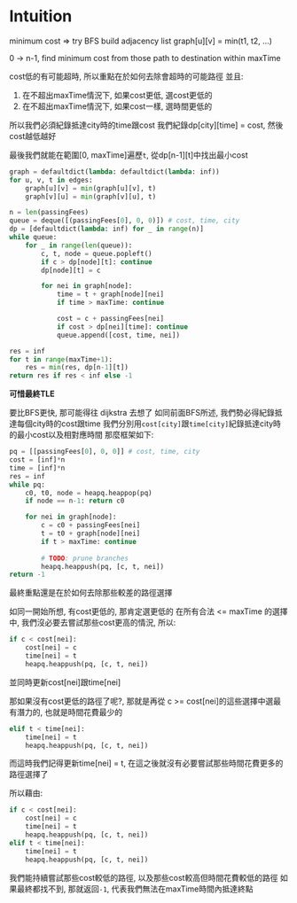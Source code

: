 # Intuition

minimum cost => try BFS
build adjacency list graph[u][v] = min(t1, t2, ...)

0 -> n-1, find minimum cost from those path to destination within maxTime

cost低的有可能超時, 所以重點在於如何去除會超時的可能路徑
並且:
1. 在不超出maxTime情況下, 如果cost更低, 選cost更低的
2. 在不超出maxTime情況下, 如果cost一樣, 選時間更低的

所以我們必須紀錄抵達city時的time跟cost
我們紀錄dp[city][time] = cost, 然後cost越低越好

最後我們就能在範圍[0, maxTime]遍歷`t`, 從dp[n-1][t]中找出最小cost

```py
graph = defaultdict(lambda: defaultdict(lambda: inf))
for u, v, t in edges:
    graph[u][v] = min(graph[u][v], t)
    graph[v][u] = min(graph[v][u], t)

n = len(passingFees)
queue = deque([(passingFees[0], 0, 0)]) # cost, time, city
dp = [defaultdict(lambda: inf) for _ in range(n)]
while queue:
    for _ in range(len(queue)):
        c, t, node = queue.popleft()
        if c > dp[node][t]: continue
        dp[node][t] = c

        for nei in graph[node]:
            time = t + graph[node][nei]
            if time > maxTime: continue

            cost = c + passingFees[nei]
            if cost > dp[nei][time]: continue
            queue.append([cost, time, nei])

res = inf
for t in range(maxTime+1):
    res = min(res, dp[n-1][t])
return res if res < inf else -1
```

**可惜最終TLE**

要比BFS更快, 那可能得往 dijkstra 去想了
如同前面BFS所述, 我們勢必得紀錄抵達每個city時的cost跟time
我們分別用`cost[city]`跟`time[city]`紀錄抵達city時的最小cost以及相對應時間
那麼框架如下:

```py
pq = [[passingFees[0], 0, 0]] # cost, time, city
cost = [inf]*n
time = [inf]*n
res = inf
while pq:
    c0, t0, node = heapq.heappop(pq)
    if node == n-1: return c0

    for nei in graph[node]:
        c = c0 + passingFees[nei]
        t = t0 + graph[node][nei]
        if t > maxTime: continue
        
        # TODO: prune branches
        heapq.heappush(pq, [c, t, nei])
return -1
````

最終重點還是在於如何去除那些較差的路徑選擇

如同一開始所想, 有cost更低的, 那肯定選更低的
在所有合法 <= maxTime 的選擇中, 我們沒必要去嘗試那些cost更高的情況, 所以:

```py
if c < cost[nei]:
    cost[nei] = c
    time[nei] = t
    heapq.heappush(pq, [c, t, nei])
```
並同時更新cost[nei]跟time[nei]

那如果沒有cost更低的路徑了呢?, 那就是再從 c >= cost[nei]的這些選擇中選最有潛力的, 也就是時間花費最少的
```py
elif t < time[nei]:
    time[nei] = t
    heapq.heappush(pq, [c, t, nei])
```

而這時我們記得更新time[nei] = t, 在這之後就沒有必要嘗試那些時間花費更多的路徑選擇了

所以藉由:
```py
if c < cost[nei]:
    cost[nei] = c
    time[nei] = t
    heapq.heappush(pq, [c, t, nei])
elif t < time[nei]:
    time[nei] = t
    heapq.heappush(pq, [c, t, nei])
```
我們能持續嘗試那些cost較低的路徑, 以及那些cost較高但時間花費較低的路徑
如果最終都找不到, 那就返回`-1`, 代表我們無法在maxTime時間內抵達終點